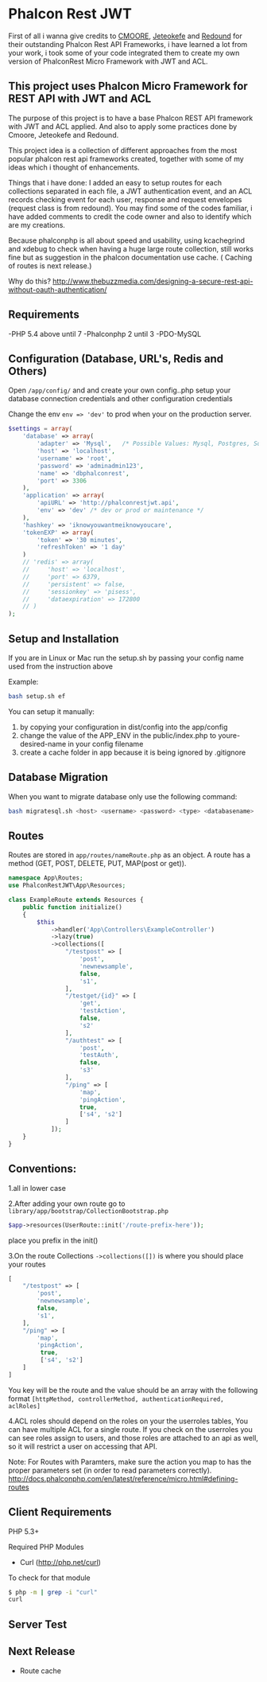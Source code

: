 Phalcon Rest JWT
=================

First of all i wanna give credits to [CMOORE](https://github.com/cmoore4), [Jeteokefe](https://github.com/jeteokeeffe) and [Redound](https://github.com/redound) for their outstanding Phalcon Rest API Frameworks, i have learned a lot from your work, i took some of your code integrated them to create my own version of PhalconRest Micro Framework with JWT and ACL.


This project uses Phalcon Micro Framework for REST API with JWT and ACL
---------------------------------------------------

The purpose of this project is to have a base Phalcon REST API framework with JWT and ACL applied. And also to apply some practices done by Cmoore, Jeteokefe and Redound. 

This project idea is a collection of different approaches from the most popular phalcon rest api frameworks created, together with some of my ideas which i thought of enhancements.

Things that i have done: I added an easy to setup routes for each collections separated in each file, a JWT authentication event, and an ACL records checking event for each user, response and request envelopes (request class is from redound). You may find some of the codes familiar, i have added comments to credit the code owner and also to identify which are my creations.

Because phalconphp is all about speed and usability, using kcachegrind and xdebug to check when having a huge large route collection, still works fine but as suggestion in the phalcon documentation use cache. ( Caching of routes is next release.)

Why do this?
http://www.thebuzzmedia.com/designing-a-secure-rest-api-without-oauth-authentication/

Requirements
---------
-PHP 5.4 above until 7
-Phalconphp 2 until 3
-PDO-MySQL

Configuration (Database, URL's, Redis and Others)
--------------
Open  `/app/config/` and and create your own config.<your-desired-name>.php setup your database connection credentials and other configuration credentials

Change the env ```env => 'dev'``` to prod when your on the production server.

```php
$settings = array(
    'database' => array(
        'adapter' => 'Mysql',   /* Possible Values: Mysql, Postgres, Sqlite */
        'host' => 'localhost',
        'username' => 'root',
        'password' => 'adminadmin123',
        'name' => 'dbphalconrest',
        'port' => 3306
    ),
    'application' => array(
        'apiURL' => 'http://phalconrestjwt.api',
        'env' => 'dev' /* dev or prod or maintenance */
    ),
    'hashkey' => 'iknowyouwantmeiknowyoucare',
    'tokenEXP' => array(
        'token' => '30 minutes',
        'refreshToken' => '1 day'
    )
    // 'redis' => array(
    //     'host' => 'localhost',
    //     'port' => 6379,
    //     'persistent' => false,
    //     'sessionkey' => 'pisess',
    //     'dataexpiration' => 172800
    // )
);
```

Setup and Installation
--------------

If you are in Linux or Mac run the setup.sh by passing your config name used from the instruction above

Example:

```bash
bash setup.sh ef
```

You can setup it manually:

1. by copying your configuration in dist/config into the app/config
2. change the value of the APP_ENV in the public/index.php to youre-desired-name in your config filename
3. create a cache folder in app because it is being ignored by .gitignore

Database Migration
-------------

When you want to migrate database only use the following command:

```bash 
bash migratesql.sh <host> <username> <password> <type> <databasename>
```

Routes
-------------
Routes are stored in `app/routes/nameRoute.php` as an object. A route has a method (GET, POST, DELETE, PUT, MAP(post or get)).


```php
namespace App\Routes;
use PhalconRestJWT\App\Resources;

class ExampleRoute extends Resources {
    public function initialize()
    {
        $this
            ->handler('App\Controllers\ExampleController')
            ->lazy(true)
            ->collections([
                "/testpost" => [
                    'post',
                    'newnewsample',
                    false,
                    's1',
                ],
                "/testget/{id}" => [
                    'get',
                    'testAction',
                    false,
                    's2'
                ],
                "/authtest" => [
                    'post',
                    'testAuth',
                    false,
                    's3'
                ],
                "/ping" => [
                    'map',
                    'pingAction',
                    true,
                    ['s4', 's2']
                ]
            ]);
    }
}
```

## **Conventions:** ##

1.all in lower case

2.After adding your own route go to ```library/app/bootstrap/CollectionBootstrap.php``` 
```php
$app->resources(UserRoute::init('/route-prefix-here'));
```
place you prefix in the init()

3.On the route Collections ```->collections([])``` is where you should place your routes
```php
[
    "/testpost" => [
        'post',
        'newnewsample',
        false,
        's1',
    ],
    "/ping" => [
        'map',
        'pingAction',
         true,
         ['s4', 's2']
    ]
]
``` 
You key will be the route and the value should be an array with the following format ```[httpMethod, controllerMethod, authenticationRequired, aclRoles]```

4.ACL roles should depend on the roles on your the userroles tables, You can have multiple ACL for a single route. If you check on the userroles you can see roles assign to users, and those roles are attached to an api as well, so it will restrict a user on accessing that API.


Note: For Routes with Paramters, make sure the action you map to has the proper parameters set (in order to read parameters correctly). 
http://docs.phalconphp.com/en/latest/reference/micro.html#defining-routes

Client Requirements
-------------
PHP 5.3+

Required PHP Modules
- Curl (http://php.net/curl)

To check for that module
```bash
$ php -m | grep -i "curl"
curl
```

Server Test
-------------


Next Release
-------------

- Route cache